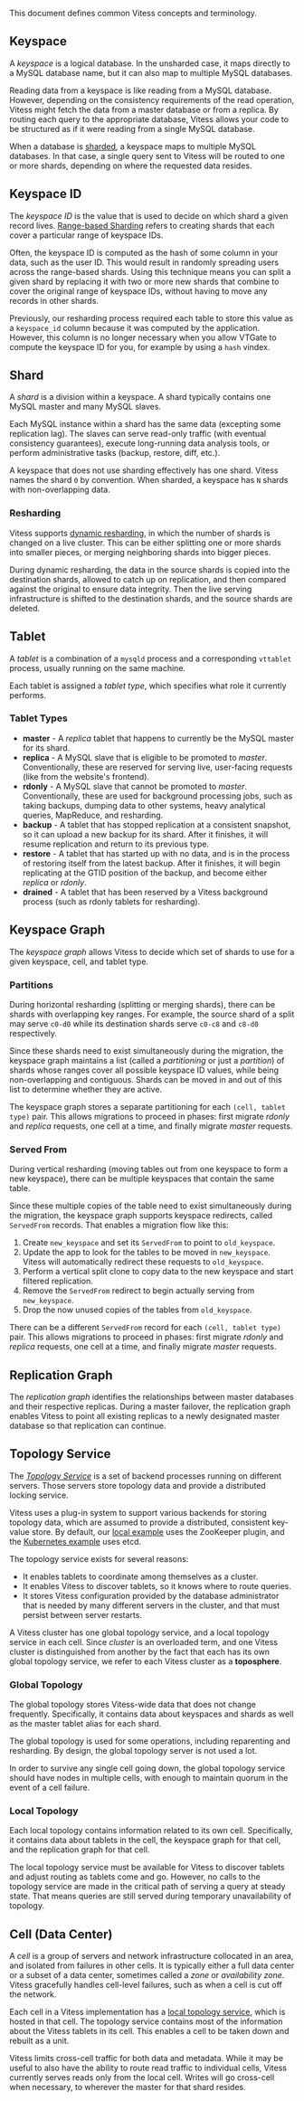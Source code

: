 This document defines common Vitess concepts and terminology.

## Keyspace

A *keyspace* is a logical database. In the unsharded case, it maps directly
to a MySQL database name, but it can also map to multiple MySQL databases.

Reading data from a keyspace is like reading from a MySQL database. However,
depending on the consistency requirements of the read operation, Vitess
might fetch the data from a master database or from a replica. By routing
each query to the appropriate database, Vitess allows your code to be
structured as if it were reading from a single MySQL database.

When a database is
[sharded](http://en.wikipedia.org/wiki/Shard_(database_architecture)),
a keyspace maps to multiple MySQL databases. In that case, a single query sent
to Vitess will be routed to one or more shards, depending on where the requested
data resides.

## Keyspace ID

The *keyspace ID* is the value that is used to decide on which shard a given
record lives. [Range-based Sharding](http://vitess.io/user-guide/sharding.html#range-based-sharding)
refers to creating shards that each cover a particular range of keyspace IDs.

Often, the keyspace ID is computed as the hash of some column in your data,
such as the user ID. This would result in randomly spreading users across
the range-based shards.
Using this technique means you can split a given shard by replacing it with two
or more new shards that combine to cover the original range of keyspace IDs,
without having to move any records in other shards.

Previously, our resharding process required each table to store this value as a
`keyspace_id` column because it was computed by the application. However, this
column is no longer necessary when you allow VTGate to compute the keyspace ID
for you, for example by using a `hash` vindex.

## Shard

A *shard* is a division within a keyspace. A shard typically contains one MySQL
master and many MySQL slaves.

Each MySQL instance within a shard has the same data (excepting some replication
lag). The slaves can serve read-only traffic (with eventual consistency guarantees),
execute long-running data analysis tools, or perform administrative tasks
(backup, restore, diff, etc.).

A keyspace that does not use sharding effectively has one shard.
Vitess names the shard `0` by convention. When sharded, a keyspace has `N`
shards with non-overlapping data.

### Resharding

Vitess supports [dynamic resharding](http://vitess.io/user-guide/sharding.html#resharding),
in which the number of shards is changed on a live cluster. This can be either
splitting one or more shards into smaller pieces, or merging neighboring shards
into bigger pieces.

During dynamic resharding, the data in the source shards is copied into the
destination shards, allowed to catch up on replication, and then compared
against the original to ensure data integrity. Then the live serving
infrastructure is shifted to the destination shards, and the source shards are
deleted.

## Tablet

A *tablet* is a combination of a `mysqld` process and a corresponding `vttablet`
process, usually running on the same machine.

Each tablet is assigned a *tablet type*, which specifies what role it currently
performs.

### Tablet Types

* **master** - A *replica* tablet that happens to currently be the MySQL master
             for its shard.
* **replica** - A MySQL slave that is eligible to be promoted to *master*.
              Conventionally, these are reserved for serving live, user-facing
              requests (like from the website's frontend).
* **rdonly** - A MySQL slave that cannot be promoted to *master*.
             Conventionally, these are used for background processing jobs,
             such as taking backups, dumping data to other systems, heavy
             analytical queries, MapReduce, and resharding.
* **backup** - A tablet that has stopped replication at a consistent snapshot,
             so it can upload a new backup for its shard. After it finishes,
             it will resume replication and return to its previous type.
* **restore** - A tablet that has started up with no data, and is in the process
              of restoring itself from the latest backup. After it finishes,
              it will begin replicating at the GTID position of the backup,
              and become either *replica* or *rdonly*.
* **drained** - A tablet that has been reserved by a Vitess background
             process (such as rdonly tablets for resharding).

<!-- TODO: Add pointer to complete list of types and explain how to update type? -->

## Keyspace Graph

The *keyspace graph* allows Vitess to decide which set of shards to use for a
given keyspace, cell, and tablet type.

### Partitions

During horizontal resharding (splitting or merging shards), there can be shards
with overlapping key ranges. For example, the source shard of a split may serve
`c0-d0` while its destination shards serve `c0-c8` and `c8-d0` respectively.

Since these shards need to exist simultaneously during the migration,
the keyspace graph maintains a list (called a *partitioning* or just a *partition*)
of shards whose ranges cover all possible keyspace ID values, while being
non-overlapping and contiguous. Shards can be moved in and out of this list to
determine whether they are active.

The keyspace graph stores a separate partitioning for each `(cell, tablet type)` pair.
This allows migrations to proceed in phases: first migrate *rdonly* and
*replica* requests, one cell at a time, and finally migrate *master* requests.

### Served From

During vertical resharding (moving tables out from one keyspace to form a new
keyspace), there can be multiple keyspaces that contain the same table.

Since these multiple copies of the table need to exist simultaneously during
the migration, the keyspace graph supports keyspace redirects, called
`ServedFrom` records. That enables a migration flow like this:

1.  Create `new_keyspace` and set its `ServedFrom` to point to `old_keyspace`.
1.  Update the app to look for the tables to be moved in `new_keyspace`.
    Vitess will automatically redirect these requests to `old_keyspace`.
1.  Perform a vertical split clone to copy data to the new keyspace and start
    filtered replication.
1.  Remove the `ServedFrom` redirect to begin actually serving from `new_keyspace`.
1.  Drop the now unused copies of the tables from `old_keyspace`.

There can be a different `ServedFrom` record for each `(cell, tablet type)` pair.
This allows migrations to proceed in phases: first migrate *rdonly* and
*replica* requests, one cell at a time, and finally migrate *master* requests.

## Replication Graph

The *replication graph* identifies the relationships between master
databases and their respective replicas. During a master failover,
the replication graph enables Vitess to point all existing replicas
to a newly designated master database so that replication can continue.

## Topology Service

The *[Topology Service](/user-guide/topology-service.html)*
is a set of backend processes running on different servers.
Those servers store topology data and provide a distributed locking service.

Vitess uses a plug-in system to support various backends for storing topology
data, which are assumed to provide a distributed, consistent key-value store.
By default, our [local example](http://vitess.io/getting-started/local-instance.html)
uses the ZooKeeper plugin, and the [Kubernetes example](http://vitess.io/getting-started/)
uses etcd.

The topology service exists for several reasons:

* It enables tablets to coordinate among themselves as a cluster.
* It enables Vitess to discover tablets, so it knows where to route queries.
* It stores Vitess configuration provided by the database administrator that is
  needed by many different servers in the cluster, and that must persist between
  server restarts.

A Vitess cluster has one global topology service, and a local topology service
in each cell. Since *cluster* is an overloaded term, and one Vitess cluster is
distinguished from another by the fact that each has its own global topology
service, we refer to each Vitess cluster as a **toposphere**.

### Global Topology

The global topology stores Vitess-wide data that does not change frequently.
Specifically, it contains data about keyspaces and shards as well as the
master tablet alias for each shard.

The global topology is used for some operations, including reparenting and
resharding. By design, the global topology server is not used a lot.

In order to survive any single cell going down, the global topology service
should have nodes in multiple cells, with enough to maintain quorum in the
event of a cell failure.

### Local Topology

Each local topology contains information related to its own cell.
Specifically, it contains data about tablets in the cell, the keyspace graph
for that cell, and the replication graph for that cell.

The local topology service must be available for Vitess to discover tablets
and adjust routing as tablets come and go. However, no calls to the topology
service are made in the critical path of serving a query at steady state.
That means queries are still served during temporary unavailability of topology.

## Cell (Data Center)

A *cell* is a group of servers and network infrastructure collocated in an area,
and isolated from failures in other cells. It is typically either a full data
center or a subset of a data center, sometimes called a *zone* or *availability zone*.
Vitess gracefully handles cell-level failures, such as when a cell is cut off the network.

Each cell in a Vitess implementation has a [local topology service](#topology-service),
which is hosted in that cell. The topology service contains most of the
information about the Vitess tablets in its cell.
This enables a cell to be taken down and rebuilt as a unit.

Vitess limits cross-cell traffic for both data and metadata.
While it may be useful to also have the ability to route read traffic to
individual cells, Vitess currently serves reads only from the local cell.
Writes will go cross-cell when necessary, to wherever the master for that shard
resides.
